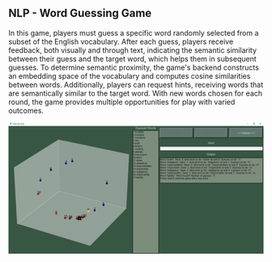 <h2>NLP - Word Guessing Game</h2>

<p>In this game, players must guess a specific word randomly selected from a subset of the English vocabulary. After each guess, players receive feedback, both visually and through text, indicating the semantic similarity between their guess and the target word, which helps them in subsequent guesses. To determine semantic proximity, the game's backend constructs an embedding space of the vocabulary and computes cosine similarities between words. Additionally, players can request hints, receiving words that are semantically similar to the target word. With new words chosen for each round, the game provides multiple opportunities for play with varied outcomes.</p>

<img src="demo.png" alt="Screenshot of the game">
